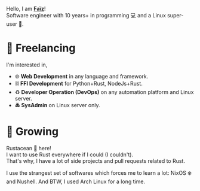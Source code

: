 Hello, I am **[Faïz](https://github.com/Abdillah)**!<br/>
Software engineer with 10 years+ in programming 💻 and a Linux super-user 🐧.

# 🏹 Freelancing
I'm interested in,

- 🌐 **Web Development** in any language and framework.
- ⛓️ **FFI Development** for Python+Rust, NodeJs+Rust.
- ♻️ **Developer Operation (DevOps)** on any automation platform and Linux server.
- 🚔 **SysAdmin** on Linux server only.

# 🌱 Growing
Rustacean :crab: here!<br/>
I want to use Rust everywhere if I could (I couldn't).<br/>
That's why, I have a lot of side projects and pull requests related to Rust.

I use the strangest set of softwares which forces me to learn a lot: NixOS ❄️ and Nushell.
And BTW, I used Arch Linux for a long time.
